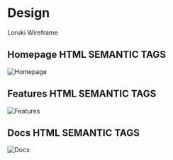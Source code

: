 # Design

Loruki Wireframe

## Homepage HTML SEMANTIC TAGS

![Homepage](https://github.com/HYF-Class20/agile-development-group2-loruki/blob/planning/design-md/planning/assets/home.jpg?raw=true)
</br>

## Features HTML SEMANTIC TAGS

![Features](https://github.com/HYF-Class20/agile-development-group2-loruki/blob/planning/design-md/planning/assets/features.jpg?raw=true)
</br>

## Docs HTML SEMANTIC TAGS

![Docs](https://github.com/HYF-Class20/agile-development-group2-loruki/blob/planning/design-md/planning/assets/docs.jpg?raw=true)
</br>
